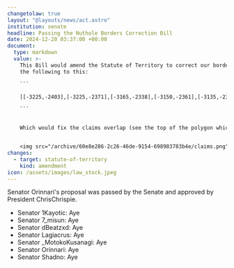 ```yaml
---
changetolaw: true
layout: "@layouts/news/act.astro"
institution: senate
headline: Passing the Nuthole Borders Correction Bill
date: 2024-12-20 03:37:00 +00:00
document:
  type: markdown
  value: >-
    This Bill would amend the Statute of Territory to correct our borders around
    the following to this:

    ```

    [[-3225,-2403],[-3225,-2371],[-3165,-2338],[-3150,-2361],[-3135,-2375],[-3089,-2360],[-3089,-2245],[-2957,-2245],[-2936,-2218],[-2926,-2198],[-2918,-2163],[-2847,-2166],[-2789,-2239],[-2762,-2248],[-2749,-2264],[-2689,-2304],[-2627,-2280],[-2603,-2309],[-2599,-2374],[-2562,-2424],[-2688,-2687],[-2713,-2703],[-2743,-2708],[-2777,-2730],[-2843,-2730],[-2870,-2753],[-2879,-2785],[-2931,-2760],[-3024,-2753],[-3046,-2724],[-3088,-2695],[-3122,-2625],[-3170,-2630],[-3208,-2609],[-3214,-2586],[-3222,-2562],[-3200,-2500],[-3194,-2449]]

    ```


    Which would fix the claims overlap (see the top of the polygon which encapsulates the yellowish area), which was a mistake as it was agreed that area would be given to Columbia.


    <img src="/archive/60e8e286-2c26-46de-9154-698983783b4e/claims.png" alt="Nuthole Claims Overlap" style="max-width: 100%;"/>
changes:
  - target: statute-of-territory
    kind: amendment
icon: /assets/images/law_stock.jpeg
---
```

Senator Orinnari's proposal was passed by the Senate and approved by President ChrisChrispie.<!--more-->

* Senator 1Kayotic: Aye
* Senator 7_misun: Aye
* Senator dBeatzxd: Aye
* Senator Lagiacrus: Aye
* Senator _MotokoKusanagi: Aye
* Senator Orinnari: Aye
* Senator Shadno: Aye
